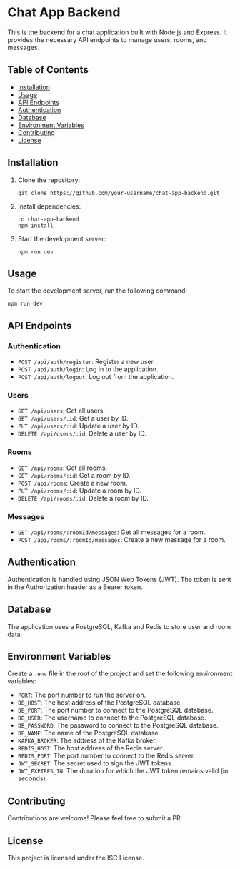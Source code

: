 # Chat App Backend

This is the backend for a chat application built with Node.js and Express. It provides the necessary API endpoints to manage users, rooms, and messages.

## Table of Contents

- [Installation](#installation)
- [Usage](#usage)
- [API Endpoints](#api-endpoints)
- [Authentication](#authentication)
- [Database](#database)
- [Environment Variables](#environment-variables)
- [Contributing](#contributing)
- [License](#license)

## Installation

1. Clone the repository:
   ```
   git clone https://github.com/your-username/chat-app-backend.git
   ```
2. Install dependencies:
   ```
   cd chat-app-backend
   npm install
   ```
3. Start the development server:
   ```
   npm run dev
   ```

## Usage

To start the development server, run the following command:

```
npm run dev
```

## API Endpoints

### Authentication

- `POST /api/auth/register`: Register a new user.
- `POST /api/auth/login`: Log in to the application.
- `POST /api/auth/logout`: Log out from the application.

### Users

- `GET /api/users`: Get all users.
- `GET /api/users/:id`: Get a user by ID.
- `PUT /api/users/:id`: Update a user by ID.
- `DELETE /api/users/:id`: Delete a user by ID.

### Rooms

- `GET /api/rooms`: Get all rooms.
- `GET /api/rooms/:id`: Get a room by ID.
- `POST /api/rooms`: Create a new room.
- `PUT /api/rooms/:id`: Update a room by ID.
- `DELETE /api/rooms/:id`: Delete a room by ID.

### Messages

- `GET /api/rooms/:roomId/messages`: Get all messages for a room.
- `POST /api/rooms/:roomId/messages`: Create a new message for a room.

## Authentication

Authentication is handled using JSON Web Tokens (JWT). The token is sent in the Authorization header as a Bearer token.

## Database

The application uses a PostgreSQL, Kafka and Redis to store user and room data.

## Environment Variables

Create a `.env` file in the root of the project and set the following environment variables:

- `PORT`: The port number to run the server on.
- `DB_HOST`: The host address of the PostgreSQL database.
- `DB_PORT`: The port number to connect to the PostgreSQL database.
- `DB_USER`: The username to connect to the PostgreSQL database.
- `DB_PASSWORD`: The password to connect to the PostgreSQL database.
- `DB_NAME`: The name of the PostgreSQL database.
- `KAFKA_BROKER`: The address of the Kafka broker.
- `REDIS_HOST`: The host address of the Redis server.
- `REDIS_PORT`: The port number to connect to the Redis server.
- `JWT_SECRET`: The secret used to sign the JWT tokens.
- `JWT_EXPIRES_IN`: The duration for which the JWT token remains valid (in seconds).

## Contributing

Contributions are welcome! Please feel free to submit a PR.

## License

This project is licensed under the ISC License.
